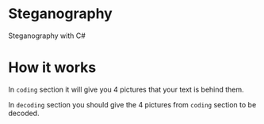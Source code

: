 # Steganography
Steganography with C#

# How it works
In `coding` section it will give you 4 pictures that your text is behind them.

In `decoding` section you should give the 4 pictures from `coding` section to be decoded.
